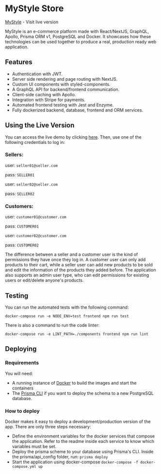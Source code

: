 # MyStyle Store

[MyStyle] - Visit live version

MyStyle is an e-commerce platform made with React/NextJS, GraphQL, Apollo, Prisma ORM v1, PostgreSQL and Docker. It showcases how these technologies can be used together to produce a real, production ready web application.

## Features

  - Authentication with JWT.
  - Server side rendering and page routing with NextJS.
  - Custom UI components with styled-components.
  - A GraphQL API for backend/frontend communication.
  - Client-side caching with Apollo.
  - Integration with Stripe for payments.
  - Automated frontend testing with Jest and Enzyme.
  - Fully dockerized backend, database, frontend and ORM services.


## Using the Live Version
You can access the live demo by clicking [here](https://mystyle.gleiseroliveira.com/). Then, use one of the following credentials to log in:

### Sellers:

user: `seller01@seller.com`

pass: `SELLER01`


user: `seller02@seller.com`

pass: `SELLER02`

### Customers:

user: `customer01@customer.com`

pass: `CUSTOMER01`

user: `customer02@customer.com`

pass: `CUSTOMER02`

The difference between a seller and a customer user is the kind of permissions they have once they log in. A customer user can only add products to their cart, while a seller user can add new products to be sold and edit the information of the products they added before. The application also supports an admin user type, who can edit permissions for existing users or edit/delete anyone's products.

## Testing

You can run the automated tests with the following command:

```docker-compose run -e NODE_ENV=test frontend npm run test```

There is also a command to run the code linter:

```docker-compose run -e LINT_PATH=./components frontend npm run lint```

## Deploying

### Requirements
You will need:
- A running instance of [Docker] to build the images and start the containers 
- The [Prisma CLI] if you want to deploy the schema to a new PostgreSQL database.

### How to deploy
Docker makes it easy to deploy a development/production version of the app. There are only three steps necessary:

- Define the environment variables for the docker services that compose the application. Refer to the readme inside each service to know which variables must be set.
- Deploy the prisma scheme to your database using Prisma's CLI. Inside the prisma/api_config folder, run:
```prisma deploy```
- Start the application using docker-compose
```docker-compose -f docker-compose.yml up```

[MyStyle]: <https://mystyle.gleiseroliveira.com/>
[Docker]: <https://www.docker.com/>
[Prisma CLI]: <https://www.prisma.io/docs/reference/tools-and-interfaces/prisma-cli/installation>
